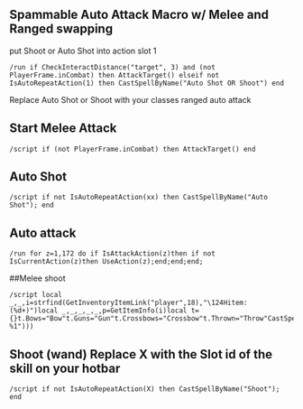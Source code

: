 ## Spammable Auto Attack Macro w/ Melee and Ranged swapping 
put Shoot or Auto Shot into action slot 1
```
/run if CheckInteractDistance("target", 3) and (not PlayerFrame.inCombat) then AttackTarget() elseif not IsAutoRepeatAction(1) then CastSpellByName("Auto Shot OR Shoot") end
```
Replace Auto Shot or Shoot with your classes ranged auto attack

 

## Start Melee Attack
```
/script if (not PlayerFrame.inCombat) then AttackTarget() end
```
 

## Auto Shot
```
/script if not IsAutoRepeatAction(xx) then CastSpellByName("Auto Shot"); end
```
 

## Auto attack
```
/run for z=1,172 do if IsAttackAction(z)then if not IsCurrentAction(z)then UseAction(z);end;end;end;
```
 

##Melee shoot
```
/script local _,_,i=strfind(GetInventoryItemLink("player",18),"\124Hitem:(%d+)")local _,_,_,_,_,p=GetItemInfo(i)local t={}t.Bows="Bow"t.Guns="Gun"t.Crossbows="Crossbow"t.Thrown="Throw"CastSpellByName((string.gsub(t[p],"^([^T])","Shoot %1")))
```
 

## Shoot (wand) Replace X with the Slot id of the skill on your hotbar 
```
/script if not IsAutoRepeatAction(X) then CastSpellByName("Shoot"); end
```